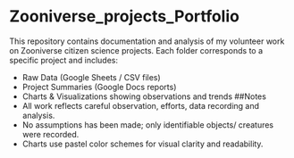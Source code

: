 # Zooniverse_projects_Portfolio
This repository contains documentation and analysis of my volunteer work on Zooniverse citizen science projects. Each folder corresponds to a specific project and includes:

- Raw Data (Google Sheets / CSV files)
- Project Summaries (Google Docs reports)
- Charts & Visualizations showing observations and trends
##Notes
- All work reflects careful observation, efforts, data recording and analysis.
- No assumptions has been made; only identifiable objects/ creatures were recorded.
- Charts use pastel color schemes for visual clarity and readability. 

